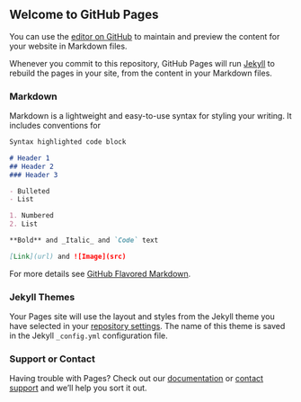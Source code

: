 ## Welcome to GitHub Pages

You can use the [editor on GitHub](https://github.com/K0bruh/https-discordapp.com-api-webhooks-327600537996361731-2XDXIYGNOzitB8cNVf_1XtBPas29S7Rhr4FXNrmiu54lf/edit/master/index.md) to maintain and preview the content for your website in Markdown files.

Whenever you commit to this repository, GitHub Pages will run [Jekyll](https://jekyllrb.com/) to rebuild the pages in your site, from the content in your Markdown files.

### Markdown

Markdown is a lightweight and easy-to-use syntax for styling your writing. It includes conventions for

```markdown
Syntax highlighted code block

# Header 1
## Header 2
### Header 3

- Bulleted
- List

1. Numbered
2. List

**Bold** and _Italic_ and `Code` text

[Link](url) and ![Image](src)
```

For more details see [GitHub Flavored Markdown](https://guides.github.com/features/mastering-markdown/).

### Jekyll Themes

Your Pages site will use the layout and styles from the Jekyll theme you have selected in your [repository settings](https://github.com/K0bruh/https-discordapp.com-api-webhooks-327600537996361731-2XDXIYGNOzitB8cNVf_1XtBPas29S7Rhr4FXNrmiu54lf/settings). The name of this theme is saved in the Jekyll `_config.yml` configuration file.

### Support or Contact

Having trouble with Pages? Check out our [documentation](https://help.github.com/categories/github-pages-basics/) or [contact support](https://github.com/contact) and we’ll help you sort it out.
